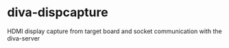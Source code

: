 # diva-dispcapture
HDMI display capture from target board and socket communication with the diva-server
